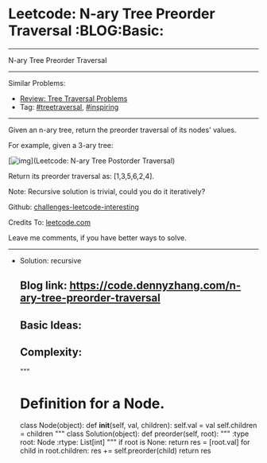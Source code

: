 
# Leetcode: N-ary Tree Preorder Traversal     :BLOG:Basic:

---

N-ary Tree Preorder Traversal  

---

Similar Problems:  

-   [Review: Tree Traversal Problems](https://code.dennyzhang.com/review-treetraversal)
-   Tag: [#treetraversal](https://code.dennyzhang.com/tag/treetraversal), [#inspiring](https://code.dennyzhang.com/tag/inspiring)

---

Given an n-ary tree, return the preorder traversal of its nodes' values.  

For example, given a 3-ary tree:  

[![img](https://raw.githubusercontent.com/DennyZhang/challenges-leetcode-interesting/master/images/NaryTreeExample.png)](Leetcode: N-ary Tree Postorder Traversal)  

Return its preorder traversal as: [1,3,5,6,2,4].  

Note: Recursive solution is trivial, could you do it iteratively?  

Github: [challenges-leetcode-interesting](https://github.com/DennyZhang/challenges-leetcode-interesting/tree/master/n-ary-tree-preorder-traversal)  

Credits To: [leetcode.com](https://leetcode.com/problems/n-ary-tree-preorder-traversal/description/)  

Leave me comments, if you have better ways to solve.  

---

-   Solution: recursive

    ## Blog link: https://code.dennyzhang.com/n-ary-tree-preorder-traversal
    ## Basic Ideas:
    ##
    ## Complexity:
    """
    # Definition for a Node.
    class Node(object):
        def __init__(self, val, children):
            self.val = val
            self.children = children
    """
    class Solution(object):
        def preorder(self, root):
            """
            :type root: Node
            :rtype: List[int]
            """
            if root is None: return 
            res = [root.val]
            for child in root.children:
                res += self.preorder(child)
            return res

